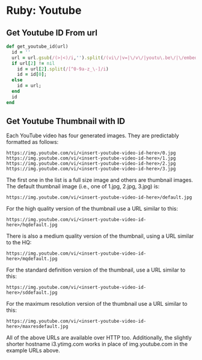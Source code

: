 # Ruby: Youtube

## Get Youtube ID From url

```ruby
def get_youtube_id(url)
  id = ''
  url = url.gsub(/(>|<)/i,'').split(/(vi\/|v=|\/v\/|youtu\.be\/|\/embed\/)/)
  if url[2] != nil
    id = url[2].split(/[^0-9a-z_\-]/i)
    id = id[0];
  else
    id = url;
  end
  id
end
```

## Get Youtube Thumbnail with ID

Each YouTube video has four generated images. They are predictably formatted as follows:

```
https://img.youtube.com/vi/<insert-youtube-video-id-here>/0.jpg
https://img.youtube.com/vi/<insert-youtube-video-id-here>/1.jpg
https://img.youtube.com/vi/<insert-youtube-video-id-here>/2.jpg
https://img.youtube.com/vi/<insert-youtube-video-id-here>/3.jpg
```

The first one in the list is a full size image and others are thumbnail images. The default thumbnail image (i.e., one of 1.jpg, 2.jpg, 3.jpg) is:

```
https://img.youtube.com/vi/<insert-youtube-video-id-here>/default.jpg
```
For the high quality version of the thumbnail use a URL similar to this:

```
https://img.youtube.com/vi/<insert-youtube-video-id-here>/hqdefault.jpg
```
There is also a medium quality version of the thumbnail, using a URL similar to the HQ:

```
https://img.youtube.com/vi/<insert-youtube-video-id-here>/mqdefault.jpg
```
For the standard definition version of the thumbnail, use a URL similar to this:

```
https://img.youtube.com/vi/<insert-youtube-video-id-here>/sddefault.jpg
```
For the maximum resolution version of the thumbnail use a URL similar to this:

```
https://img.youtube.com/vi/<insert-youtube-video-id-here>/maxresdefault.jpg
```
All of the above URLs are available over HTTP too. Additionally, the slightly shorter hostname i3.ytimg.com works in place of img.youtube.com in the example URLs above.
